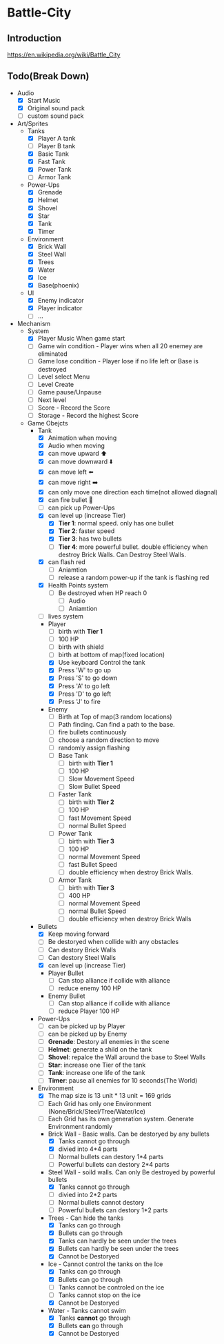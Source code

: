 # Battle-City

## Introduction
<https://en.wikipedia.org/wiki/Battle_City>
## Todo(Break Down)

- Audio
  - [x] Start Music
  - [x] Original sound pack
  - [ ] custom sound pack
- Art/Sprites
  - Tanks
    - [x] Player A tank
    - [ ] Player B tank
    - [x] Basic Tank
    - [x] Fast Tank
    - [x] Power Tank
    - [ ] Armor Tank
  - Power-Ups
    - [x] Grenade
    - [x] Helmet
    - [x] Shovel
    - [x] Star
    - [x] Tank
    - [x] Timer
  - Environment
    - [x] Brick Wall
    - [x] Steel Wall
    - [x] Trees
    - [x] Water
    - [x] Ice
    - [x] Base(phoenix)
  - UI
    - [x] Enemy indicator
    - [x] Player indicator
    - [ ] ...
- Mechanism
  - System
    - [x] Player Music When game start
    - [ ] Game win condition - Player wins when all 20 enemey are eliminated
    - [ ] Game lose condition - Player lose if no life left or Base is destroyed
    - [ ] Level select Menu
    - [ ] Level Create
    - [ ] Game pause/Unpause
    - [ ] Next level
    - [ ] Score - Record the Score
    - [ ] Storage - Record the highest Score
  - Game Obejcts
    - Tank
      - [x] Animation when moving
      - [x] Audio when moving
      - [x] can move upward ⬆️
      - [x] can move downward ⬇️
      - [x] can move left ⬅️
      - [x] can move right ➡️
      - [x] can only move one direction each time(not allowed diagnal)
      - [x] can fire bullet 🔫
      - [ ] can pick up Power-Ups
      - [x] can level up (increase Tier)
        - [x] **Tier 1**: normal speed. only has one bullet
        - [x] **Tier 2**: faster speed
        - [x] **Tier 3**: has two bullets
        - [ ] **Tier 4**: more powerful bullet. double efficiency when destroy Brick Walls. Can Destroy Steel Walls.
      - [x] can flash red
        - [ ] Aniamtion
        - [ ] release a random power-up if the tank is flashing red
      - [x] Health Points system
        - [ ] Be destroyed when HP reach 0
          - [ ] Audio
          - [ ] Aniamtion
      - [ ] lives system
      - Player
        - [ ] birth with **Tier 1**
        - [ ] 100 HP
        - [ ] birth with shield
        - [ ] birth at bottom of map(fixed location)
        - [x] Use keyboard Control the tank
        - [x] Press 'W' to go up
        - [x] Press 'S' to go down
        - [x] Press 'A' to go left
        - [x] Press 'D' to go left
        - [x] Press 'J' to fire
      - Enemy
        - [ ] Birth at Top of map(3 random locations)
        - [ ] Path finding. Can find a path to the base.
        - [ ] fire bullets continuously
        - [ ] choose a random direction to move
        - [ ] randomly assign flashing  
        - [ ] Base Tank
          - [ ] birth with **Tier 1**
          - [ ] 100 HP
          - [ ] Slow Movement Speed
          - [ ] Slow Bullet Speed
        - [ ] Faster Tank
          - [ ] birth with **Tier 2**
          - [ ] 100 HP
          - [ ] fast Movement Speed
          - [ ] normal Bullet Speed
        - [ ] Power Tank
          - [ ] birth with **Tier 3**
          - [ ] 100 HP
          - [ ] normal Movement Speed
          - [ ] fast Bullet Speed
          - [ ] double efficiency when destroy Brick Walls.
        - [ ] Armor Tank
          - [ ] birth with **Tier 3**
          - [ ] 400 HP
          - [ ] normal Movement Speed
          - [ ] normal Bullet Speed
          - [ ] double efficiency when destroy Brick Walls
    - Bullets
      - [x] Keep moving forward
      - [ ] Be destoryed when collide with any obstacles
      - [ ] Can destory Brick Walls
      - [ ] Can destory Steel Walls
      - [x] can level up (increase Tier)
      - Player Bullet
        - [ ] Can stop alliance if collide with alliance
        - [ ] reduce enemy 100 HP
      - Enemy Bullet
        - [ ] Can stop alliance if collide with alliance
        - [ ] reduce Player 100 HP
    - Power-Ups
      - [ ] can be picked up by Player
      - [ ] can be picked up by Enemy
      - [ ] **Grenade**: Destory all enemies in the scene
      - [ ] **Helmet**: generate a shild on the tank
      - [ ] **Shovel**: repalce the Wall around the base to Steel Walls
      - [ ] **Star**: increase one Tier of the tank
      - [ ] **Tank**: increase one life of the tank
      - [ ] **Timer**: pause all enemies for 10 seconds(The World)
    - Environment
      - [x] The map size is 13 unit * 13 unit = 169 grids
      - [ ] Each Grid has only one Environment (None/Brick/Steel/Tree/Water/Ice)
      - [ ] Each Grid has its own generation system. Generate Environment randomly
      - Brick Wall - Basic walls. Can be destoryed by any bullets
        - [x] Tanks cannot go through
        - [x] divied into 4*4 parts
        - [ ] Normal bullets can destory 1*4 parts
        - [ ] Powerful bullets can destory 2*4 parts
      - Steel Wall - soild walls. Can only Be destroyed by powerful bullets
        - [x] Tanks cannot go through
        - [ ] divied into 2*2 parts
        - [ ] Normal bullets cannot destory
        - [ ] Powerful bullets can destory 1*2 parts
      - Trees - Can hide the tanks
        - [x] Tanks can go through
        - [x] Bullets can go through
        - [x] Tanks can hardly be seen under the trees
        - [x] Bullets can hardly be seen under the trees
        - [x] Cannot be Destoryed
      - Ice - Cannot control the tanks on the Ice
        - [x] Tanks can go through
        - [x] Bullets can go through
        - [ ] Tanks cannot be controled on the ice
        - [ ] Tanks cannot stop on the ice
        - [x] Cannot be Destoryed
      - Water - Tanks cannot swim
        - [x] Tanks **cannot** go through
        - [x] Bullets **can** go through
        - [x] Cannot be Destoryed
